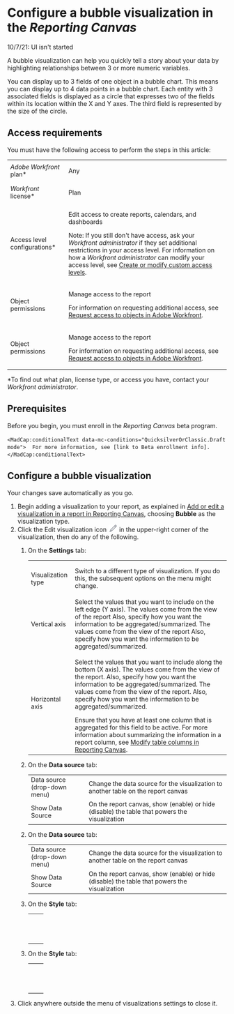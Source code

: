 

# Configure a bubble visualization in the *Reporting Canvas*

<!--
<p style="color: #ff1493;" data-mc-conditions="QuicksilverOrClassic.Draft mode">10/7/21: UI isn't started</p>
-->

10/7/21: UI isn't started

A bubble visualization can help you quickly tell a story about your data by highlighting relationships between 3 or more numeric variables.

You can display up to 3 fields of one object in a bubble chart. This means you can display up to 4 data points in a bubble chart. Each entity with 3 associated fields is displayed as a circle that expresses two of the fields within its location within the X and Y axes. The third field is represented by the size of the circle.

##  

## Access requirements

You must have the following access to perform the steps in this article:

<table cellspacing="0"> 
 <col> 
 <col> 
 <tbody> 
  <tr> 
   <td role="rowheader"><em>Adobe Workfront</em> plan*</td> 
   <td> <p>Any</p> </td> 
  </tr> 
  <tr> 
   <td role="rowheader"><em>Workfront</em> license*</td> 
   <td> <p>Plan</p> </td> 
  </tr> 
  <tr> 
   <td role="rowheader">Access level configurations*</td> 
   <td> <p>Edit access to create reports, calendars, and dashboards</p> <p>Note: If you still don't have access, ask your <em>Workfront administrator</em> if they set additional restrictions in your access level. For information on how a <em>Workfront administrator</em> can modify your access level, see <a href="../../administration-and-setup/add-users/configure-and-grant-access/create-modify-access-levels.md" class="MCXref xref">Create or modify custom access levels</a>.</p> </td> 
  </tr> <draft-comment>
   <tr data-mc-conditions=""> 
    <td role="rowheader">Object permissions</td> 
    <td> <p>Manage access to the report</p> <p>For information on requesting additional access, see <a href="../../workfront-basics/grant-and-request-access-to-objects/request-access.md" class="MCXref xref">Request access to objects in Adobe Workfront</a>.</p> </td> 
   </tr>
  </draft-comment>
  <tr data-mc-conditions=""> 
   <td role="rowheader">Object permissions</td> 
   <td> <p>Manage access to the report</p> <p>For information on requesting additional access, see <a href="../../workfront-basics/grant-and-request-access-to-objects/request-access.md" class="MCXref xref">Request access to objects in Adobe Workfront</a>.</p> </td> 
  </tr> 
 </tbody> 
</table>

&#42;To find out what plan, license type, or access you have, contact your *Workfront administrator*.

## Prerequisites

Before you begin, you must enroll in the *Reporting Canvas* beta program.

<!--
<MadCap:conditionalText data-mc-conditions="QuicksilverOrClassic.Draft mode">
For more information, see [link to Beta enrollment info].
</MadCap:conditionalText>
-->

`<MadCap:conditionalText data-mc-conditions="QuicksilverOrClassic.Draft mode">  For more information, see [link to Beta enrollment info].</MadCap:conditionalText>`

## Configure a bubble visualization

Your changes save automatically as you go.

<ol> 
 <li value="1">Begin adding a visualization to your report, as explained in <a href="../../reports-and-dashboards/new-reporting-experience/add-or-edit-report-visualization.md" class="MCXref xref">Add or edit a visualization in a report in Reporting Canvas</a>, choosing <b>Bubble</b> as the visualization type.</li> 
 <li value="2">Click the Edit visualization icon <img src="assets/edit-icon.png"> in the upper-right corner of the visualization, then do any of the following.
  <ol>
   <li value="1"><p>On the <b>Settings</b> tab:</p>
    <table cellspacing="0">
     <col>
     <col>
     <tbody>
      <tr>
       <td role="rowheader">Visualization type</td>
       <td><p>Switch to a different type of visualization. If you do this, the subsequent options on the menu might change.</p></td>
      </tr>
      <tr>
       <td role="rowheader">Vertical axis</td>
       <td>Select the values that you want to include on the left edge (Y axis). <draft-comment>
         <MadCap:conditionalText data-mc-conditions="QuicksilverOrClassic.Draft mode">
          The values come from the view of the report Also, specify how you want the information to be aggregated/summarized.
         </MadCap:conditionalText>
        </draft-comment><MadCap:conditionalText data-mc-conditions="QuicksilverOrClassic.Draft mode">
         The values come from the view of the report Also, specify how you want the information to be aggregated/summarized.
        </MadCap:conditionalText></td>
      </tr>
      <tr>
       <td role="rowheader">Horizontal axis</td>
       <td><p>Select the values that you want to include along the bottom (X axis). <draft-comment>
          <MadCap:conditionalText data-mc-conditions="QuicksilverOrClassic.Draft mode">
           The values come from the view of the report. Also, specify how you want the information to be aggregated/summarized.
          </MadCap:conditionalText>
         </draft-comment><MadCap:conditionalText data-mc-conditions="QuicksilverOrClassic.Draft mode">
          The values come from the view of the report. Also, specify how you want the information to be aggregated/summarized.
         </MadCap:conditionalText> </p><note type="important">
         Ensure that you have at least one column that is aggregated for this field to be active. For more information about summarizing the information in a report column, see 
         <a href="../../reports-and-dashboards/new-reporting-experience/modify-columns-table.md" class="MCXref xref">Modify table columns in Reporting Canvas</a>.
        </note></td>
      </tr>
     </tbody>
    </table></li><draft-comment>
    <li value="2" data-mc-conditions="QuicksilverOrClassic.Draft mode"><p>On the <b>Data source</b> tab:</p>
     <table cellspacing="0">
      <col>
      <col>
      <tbody>
       <tr>
        <td role="rowheader">Data source (drop-down menu)</td>
        <td>Change the data source for the visualization to another table on the report canvas</td>
       </tr>
       <tr>
        <td role="rowheader">Show Data Source</td>
        <td>On the report canvas, show (enable) or hide (disable) the table that powers the visualization</td>
       </tr>
      </tbody>
     </table></li>
   </draft-comment>
   <li value="2" data-mc-conditions="QuicksilverOrClassic.Draft mode"><p>On the <b>Data source</b> tab:</p>
    <table cellspacing="0">
     <col>
     <col>
     <tbody>
      <tr>
       <td role="rowheader">Data source (drop-down menu)</td>
       <td>Change the data source for the visualization to another table on the report canvas</td>
      </tr>
      <tr>
       <td role="rowheader">Show Data Source</td>
       <td>On the report canvas, show (enable) or hide (disable) the table that powers the visualization</td>
      </tr>
     </tbody>
    </table></li><draft-comment>
    <li value="3" data-mc-conditions="QuicksilverOrClassic.Draft mode"><p>On the <b>Style</b> tab:</p>
     <table cellspacing="0">
      <col>
      <col>
      <tbody>
       <tr>
        <td role="rowheader">&nbsp;</td>
        <td>&nbsp;</td>
       </tr>
       <tr>
        <td role="rowheader">&nbsp;</td>
        <td>&nbsp;</td>
       </tr>
       <tr>
        <td role="rowheader">&nbsp;</td>
        <td>&nbsp;</td>
       </tr>
      </tbody>
     </table></li>
   </draft-comment>
   <li value="3" data-mc-conditions="QuicksilverOrClassic.Draft mode"><p>On the <b>Style</b> tab:</p>
    <table cellspacing="0">
     <col>
     <col>
     <tbody>
      <tr>
       <td role="rowheader">&nbsp;</td>
       <td>&nbsp;</td>
      </tr>
      <tr>
       <td role="rowheader">&nbsp;</td>
       <td>&nbsp;</td>
      </tr>
      <tr>
       <td role="rowheader">&nbsp;</td>
       <td>&nbsp;</td>
      </tr>
     </tbody>
    </table></li>
  </ol></li> 
 <li value="3"> <p>Click anywhere outside the menu of visualizations settings to close it.</p> </li> 
</ol>

